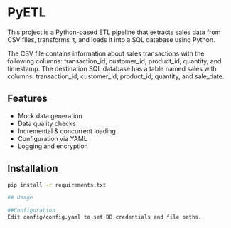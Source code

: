 # PyETL

This project is a Python-based ETL pipeline that extracts sales data from CSV files,
transforms it, and loads it into a SQL database using Python.

The CSV file contains information about sales transactions with the following columns: transaction_id, customer_id, product_id, quantity, and timestamp. 
The destination SQL database has a table named sales with columns: transaction_id, customer_id, product_id, quantity, and sale_date.

## Features

- Mock data generation
- Data quality checks
- Incremental & concurrent loading
- Configuration via YAML
- Logging and encryption

## Installation

```bash
pip install -r requirements.txt

## Usage

##Configuration
Edit config/config.yaml to set DB credentials and file paths.